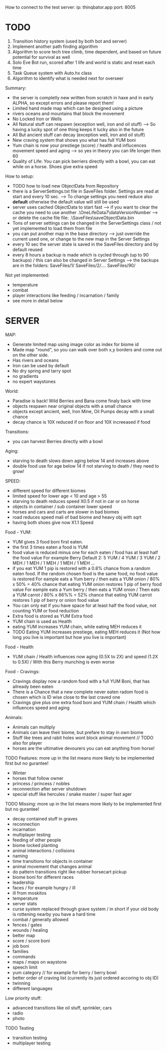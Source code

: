 How to connect to the test server:
ip: thinqbator.app
port: 8005


TODO
====
1. Transition history system (used by both bot and server)
2. Implement another path finding algorithm
3. Algorithm to score tech tree climb, time dependent, and based on future potential for survival as well
4. Solo Eve Bot run, scored after 1 life and world is static and reset each time
5. Task Queue system with Auto.hx class
6. Algorithm to identify what is needed next for overseer

Summary: 
- the server is completly new written from scratch in haxe and in early ALPHA, so except errors and please report them!
- Limited hand made map which can be designed using a picture
- rivers oceans and mountains that block the movement
- No Locked Iron or Wells
- All Natural stuff can respawn (exception well, iron and oil stuff) 
--> So having a lucky spot of one thing keeps it lucky also in the future
- All But ancient stuff can decay (exception well, iron and oil stuff)
- New craving system that shows you what has full YUM boni
- Yum chain is now your prestiege (score) / health and influcences movement speed and aging
--> so yes in theory you can life longer then 60
- Quality of Life: You can pick berriers directly with a bowl, you can eat while on a horse. Shoes give extra speed

How to setup:
- TODO how to load new ObjectData from Repository
- there is a ServerSettings.txt file in SaveFiles folder. Settings are read at start and every 10 sec.
--> To change settings you need reduce also **default** otherwise the default value will still be used 
- server uses cached ObjectData to start fast
--> if you want to clear the cache you need to use another .\OneLifeData7\dataVersionNumber 
--> or delete the cache file file: .\SaveFiles\saveObjectData.bin
- Tons of server settings can be changed in the ServerSettings class / not yet implemented to load them from file
- you can put another map in the base directory 
--> just override the current used one, or change to the new map in the Server Settings
- every 10 sec the server state is saved in the SaveFiles directory and by default reused
- every 8 hours a backup is made which is cycled through (up to 90 backups) / this can also be changed in Server Settings
--> the backups are in the folders: SaveFiles/1/ SaveFiles/2/.... SaveFiles/90/ 

Not yet implemented:
- temperature
- combat
- player interactions like feeding / incarnation / family
- see more in detail below

SERVER
======
MAP:
- Generate limited map using image color as index for biome id
- Made map "round", so you can walk over both x,y borders and come out on the other side. 
- Has rivers and oceans  
- Iron can be used by default 
- No dry spring and tarry spot
- no gradients
- no expert waystones


World:
- Paradise is back! Wild Berries and Bana come finaly back with time 
- objects respawn near original objects with a small chance
- objects except ancient, well, Iron Mine, Oil Pumps decay with a small chance
- decay chance is 10X reduced if on floor and 10X increeased if food

Transitions:
- you can harvest Berries directly with a bowl

Aging:
- starving to death slows down aging below 14 and increases above  
- double food use for age below 14 if not starving to death / they need to grow!

SPEED:
- different speed for different biomes
- limited speed for lower age < 10 and age > 55
- starving to death reduces speed X0.5 if not in car or on horse
- objects in container / sub container lower speed
- horses and cars and carts are slower in bad biomes
- road reduces speed mali of bad biome and heavy obj with sqrt 
- having both shoes give now X1.1 Speed

Food - YUM:
- YUM gives 3 food boni first eaten. 
- the first 3 times eaten a food is YUM
- food value is reduced minus one for each eaten / food has at least half the food value
    For example Berry Default 2: 5 YUM / 4 YUM / 3 YUM / 2 MEH / 1 MEH / 1 MEH / 1 MEH / 1 MEH ...
- if you eat YUM 1 pip is restored with a 0.8% chance from a random eaten food. If the random chosen food is the same food, no food value is restored
    For eample eats a Yum berry / then eats a YUM onion / 80%  x 50% = 40% chance that eating YUM onion restores 1 pip of berry food value 
    For eample eats a Yum berry / then eats a YUM onion / Then eats a YUM carrot / 80%  x 66%% = 52% chance that eating YUM carrot restores 1 pip of berry or onion food value   
- You can only eat if you have space for at least half the food value, not counting YUM or food reduction
- Extra food is stored as YUM Extra food
- YUM chain is used as Health 
- eating YUM increases YUM chain, while eating MEH reduces it
- TODO Eating YUM increases prestiege, eating MEH reduces it (Not how long you live is important but how you live is important)

Food - Health
- YUM chain / Health influences now aging (0.5X to 2X) and speed (1.2X to 0.5X) / With this Berry munching is even worse

Food - Cravings:
- Cravings display now a random food with a full YUM Boni, that has allready been eaten
- There is a Chance that a new complete never eaten radom food is chosen which is ID wise close to the last craved one
- Cravings give plus one extra food boni and YUM chain / Health which influences speed and aging

Animals:
- Animals can multiply
- Animals can leave their biome, but prefare to stay in own biome
- Stuff like trees and rabit holes wont block animal movement // TODO also for player
- horses are the ultimative devourers you can eat anything from horse!

TODO Features: 
more up in the list means more likely to be implemented first but no gurantee!
- Winter
- horses that follow owner
- princess / princess / nobles
- reconnection after server shutdown
- special stuff like hercules / snake master / super fast ager 

TODO Missing:
more up in the list means more likely to be implemented first but no gurantee!
- decay contained stuff in graves 
- reconnection
- incarnation
- multiplayer testing
- feeding of other people
- biome locked planting
- animal interactions / collisions
- naming
- time transitions for objects in container
- animal movement that changes animal
- do pattern transitions right like rubber horsecart pickup 
- biome boni for different races
- leadership
- faces / for example hungry / ill
- ill from moskitos
- temperature
- server stats
- curse system replaced through grave system / in short if your old body is rottening nearby you have a hard time
- combat / generally allowed
- fences / gates
- wounds / healing
- better map
- score / score boni
- job boni
- families
- commands 
- maps / maps on waystone
- speech limit
- yum category // for example for berry / berry bowl
- better order of craving list (currently its just ordered accoring to obj ID)
- twinning
- different languages


Low priority stuff:
- advanced transitions like oil stuff, sprinkler, cars
- radio
- photo

TODO Testing
- transition testing
- multiplayer testing






